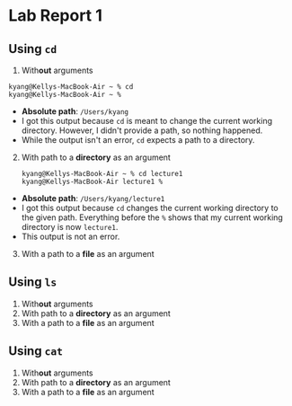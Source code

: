 # Lab Report 1
## Using `cd`
1. With**out** arguments
  ```
  kyang@Kellys-MacBook-Air ~ % cd
  kyang@Kellys-MacBook-Air ~ %
  ```
  * **Absolute path**: `/Users/kyang`
  * I got this output because `cd` is meant to change the current working directory. However, I didn't provide a path, so nothing happened.
  * While the output isn't an error, `cd` expects a path to a directory. 


2. With path to a **directory** as an argument
     ```
     kyang@Kellys-MacBook-Air ~ % cd lecture1
     kyang@Kellys-MacBook-Air lecture1 %
     ```
  * **Absolute path**: `/Users/kyang/lecture1`
  * I got this output because `cd` changes the current working directory to the given path. Everything before the `%` shows that my current working directory is now `lecture1`.
  * This output is not an error. 

3. With a path to a **file** as an argument

## Using `ls`
1. With**out** arguments
2. With path to a **directory** as an argument
3. With a path to a **file** as an argument

## Using `cat`
1. With**out** arguments
2. With path to a **directory** as an argument
3. With a path to a **file** as an argument
